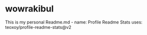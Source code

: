 # wowrakibul
This is my personal Readme.md
              - name: Profile Readme Stats
                uses: teoxoy/profile-readme-stats@v2
            
